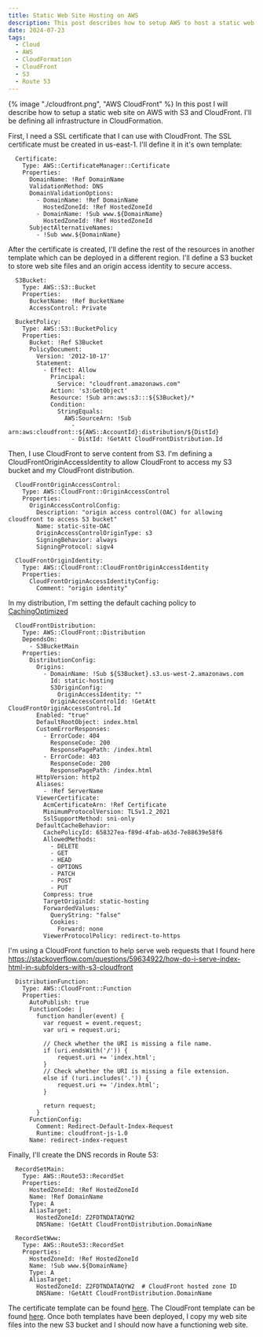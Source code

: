 ```yaml
---
title: Static Web Site Hosting on AWS
description: This post describes how to setup AWS to host a static web site.
date: 2024-07-23
tags:
  - Cloud
  - AWS
  - CloudFormation
  - CloudFront
  - S3
  - Route 53
---
```

{% image "./cloudfront.png", "AWS CloudFront" %}
In this post I will describe how to setup a static web site on AWS with S3 and CloudFront. I'll be defining all infrastructure in CloudFormation. 

First, I need a SSL certificate that I can use with CloudFront. The SSL certificate must be created in us-east-1. I'll define it in it's own template:
```
  Certificate:
    Type: AWS::CertificateManager::Certificate
    Properties:
      DomainName: !Ref DomainName
      ValidationMethod: DNS
      DomainValidationOptions:
        - DomainName: !Ref DomainName
          HostedZoneId: !Ref HostedZoneId
        - DomainName: !Sub www.${DomainName}
          HostedZoneId: !Ref HostedZoneId
      SubjectAlternativeNames:
        - !Sub www.${DomainName}
```
After the certificate is created, I'll define the rest of the resources in another template which can be deployed in a different region. I'll define a S3 bucket to store web site files and an origin access identity to secure access.
```
  S3Bucket:
    Type: AWS::S3::Bucket
    Properties:
      BucketName: !Ref BucketName
      AccessControl: Private

  BucketPolicy:
    Type: AWS::S3::BucketPolicy
    Properties:
      Bucket: !Ref S3Bucket
      PolicyDocument:
        Version: '2012-10-17'
        Statement:
          - Effect: Allow
            Principal:
              Service: "cloudfront.amazonaws.com"
            Action: 's3:GetObject'
            Resource: !Sub arn:aws:s3:::${S3Bucket}/*
            Condition:
              StringEquals:
                AWS:SourceArn: !Sub
                  - arn:aws:cloudfront::${AWS::AccountId}:distribution/${DistId}
                  - DistId: !GetAtt CloudFrontDistribution.Id
```
Then, I use CloudFront to serve content from S3. I'm defining a CloudFrontOriginAccessIdentity to allow CloudFront to access my S3 bucket and my CloudFront distribution.
```
  CloudFrontOriginAccessControl:
    Type: AWS::CloudFront::OriginAccessControl
    Properties:
      OriginAccessControlConfig:
        Description: "origin access control(OAC) for allowing cloudfront to access S3 bucket"
        Name: static-site-OAC
        OriginAccessControlOriginType: s3
        SigningBehavior: always
        SigningProtocol: sigv4

  CloudFrontOriginIdentity:
    Type: AWS::CloudFront::CloudFrontOriginAccessIdentity
    Properties:
      CloudFrontOriginAccessIdentityConfig:
        Comment: "origin identity"
```
In my distribution, I'm setting the default caching policy to <a href="https://docs.aws.amazon.com/AmazonCloudFront/latest/DeveloperGuide/using-managed-cache-policies.html#managed-cache-caching-optimized">CachingOptimized</a>
```
  CloudFrontDistribution:
    Type: AWS::CloudFront::Distribution
    DependsOn:
      - S3BucketMain
    Properties:
      DistributionConfig:
        Origins:
          - DomainName: !Sub ${S3Bucket}.s3.us-west-2.amazonaws.com
            Id: static-hosting
            S3OriginConfig:
              OriginAccessIdentity: ""
            OriginAccessControlId: !GetAtt CloudFrontOriginAccessControl.Id
        Enabled: "true"
        DefaultRootObject: index.html
        CustomErrorResponses:
          - ErrorCode: 404
            ResponseCode: 200
            ResponsePagePath: /index.html
          - ErrorCode: 403
            ResponseCode: 200
            ResponsePagePath: /index.html
        HttpVersion: http2
        Aliases:
          - !Ref ServerName
        ViewerCertificate:
          AcmCertificateArn: !Ref Certificate
          MinimumProtocolVersion: TLSv1.2_2021
          SslSupportMethod: sni-only
        DefaultCacheBehavior:
          CachePolicyId: 658327ea-f89d-4fab-a63d-7e88639e58f6        
          AllowedMethods:
            - DELETE
            - GET
            - HEAD
            - OPTIONS
            - PATCH
            - POST
            - PUT
          Compress: true
          TargetOriginId: static-hosting
          ForwardedValues:
            QueryString: "false"
            Cookies:
              Forward: none
          ViewerProtocolPolicy: redirect-to-https
```
I'm using a CloudFront function to help serve web requests that I found here <a href="https://stackoverflow.com/questions/59634922/how-do-i-serve-index-html-in-subfolders-with-s3-cloudfront">https://stackoverflow.com/questions/59634922/how-do-i-serve-index-html-in-subfolders-with-s3-cloudfront</a>
```
  DistributionFunction:
    Type: AWS::CloudFront::Function
    Properties:
      AutoPublish: true
      FunctionCode: |
        function handler(event) {
          var request = event.request;
          var uri = request.uri;
          
          // Check whether the URI is missing a file name.
          if (uri.endsWith('/')) {
              request.uri += 'index.html';
          } 
          // Check whether the URI is missing a file extension.
          else if (!uri.includes('.')) {
              request.uri += '/index.html';
          }

          return request;
        }
      FunctionConfig:
        Comment: Redirect-Default-Index-Request
        Runtime: cloudfront-js-1.0
      Name: redirect-index-request
```
Finally, I'll create the DNS records in Route 53:
```
  RecordSetMain:
    Type: AWS::Route53::RecordSet
    Properties:
      HostedZoneId: !Ref HostedZoneId
      Name: !Ref DomainName
      Type: A
      AliasTarget:
        HostedZoneId: Z2FDTNDATAQYW2
        DNSName: !GetAtt CloudFrontDistribution.DomainName

  RecordSetWww:
    Type: AWS::Route53::RecordSet
    Properties:
      HostedZoneId: !Ref HostedZoneId
      Name: !Sub www.${DomainName}
      Type: A
      AliasTarget:
        HostedZoneId: Z2FDTNDATAQYW2  # CloudFront hosted zone ID
        DNSName: !GetAtt CloudFrontDistribution.DomainName
```
The certificate template can be found <a href="/content/cert.yaml">here</a>. The CloudFront template can be found <a href="/content/website.yaml">here</a>. Once both templates have been deployed, I copy my web site files into the new S3 bucket and I should now have a functioning web site.